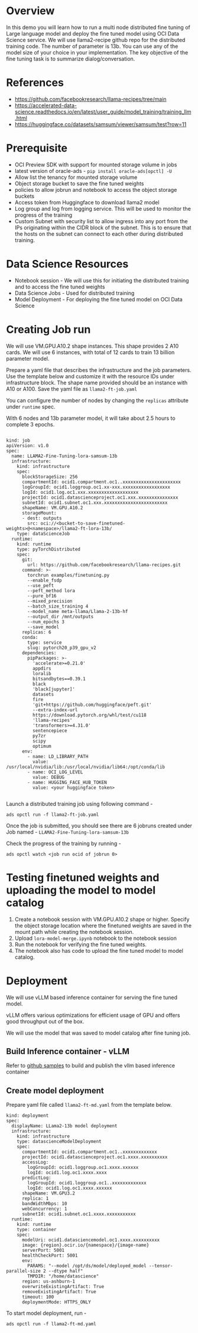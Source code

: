 # Overview

In this demo you will learn how to run a multi node distributed fine tuning of Large language model and deploy the fine tuned model using OCI Data Science service. We will use llama2-recipe github repo for the distributed training code. 
The number of parameter is 13b. You can use any of the model size of your choice in your implementation. The key objective of the fine tuning task is to summarize dialog/conversation.


# References

* https://github.com/facebookresearch/llama-recipes/tree/main
* https://accelerated-data-science.readthedocs.io/en/latest/user_guide/model_training/training_llm.html
* https://huggingface.co/datasets/samsum/viewer/samsum/test?row=11

# Prerequisite

* OCI Preview SDK with support for mounted storage volume in jobs
* latest version of oracle-ads - `pip install oracle-ads[opctl] -U`
* Allow list the tenancy for mounted storage volume
* Object storage bucket to save the fine tuned weights 
* policies to allow jobrun and notebook to access the object storage buckets
* Access token from Huggingface to download llama2 model
* Log group and log from logging service. This will be used to monitor the progress of the training
* Custom Subnet with security list to allow ingress into any port from the IPs originating within the CIDR block of the subnet. This is to ensure that the hosts on the subnet can connect to each other during distributed training. 

# Data Science Resources

* Notebook session - We will use this for initiating the distributed training and to access the fine tuned weights
* Data Science Jobs - Used for distributed training
* Model Deployment - For deploying the fine tuned model on OCI Data Science


# Creating Job run

We will use VM.GPU.A10.2 shape instances. This shape provides 2 A10 cards. We will use 6 instances, with total of 12 cards to train 13 billion parameter model.

Prepare a yaml file that describes the infrastructure and the job parameters. Use the template below and customize it with the resource IDs under infrastructure block. The shape name provided should be an instance with A10 or A100. Save the yaml file as `llama2-ft-job.yaml`

You can configure the number of nodes by changing the `replicas` attribute under `runtime` spec.

With 6 nodes and 13b parameter model, it will take about 2.5 hours to complete 3 epochs. 

```

kind: job
apiVersion: v1.0
spec:
  name: LLAMA2-Fine-Tuning-lora-samsum-13b
  infrastructure:
    kind: infrastructure
    spec:
      blockStorageSize: 256
      compartmentId: ocid1.compartment.oc1..xxxxxxxxxxxxxxxxxxxxxx
      logGroupId: ocid1.loggroup.oc1.xx-xxx.xxxxxxxxxxxxxxxxxx
      logId: ocid1.log.oc1.xxx.xxxxxxxxxxxxxxxxxxx
      projectId: ocid1.datascienceproject.oc1.xxx.xxxxxxxxxxxxxxx
      subnetId: ocid1.subnet.oc1.xxx.xxxxxxxxxxxxxxxxxxxxxxxx
      shapeName: VM.GPU.A10.2
      storageMount:
      - dest: outputs
        src: oci://<bucket-to-save-finetuned-weights>@<namespace>/llama2-ft-lora-13b/
    type: dataScienceJob
  runtime:
    kind: runtime
    type: pyTorchDistributed
    spec:
      git:
        url: https://github.com/facebookresearch/llama-recipes.git
      command: >-
        torchrun examples/finetuning.py
        --enable_fsdp
        --use_peft
        --peft_method lora
        --pure_bf16
        --mixed_precision
        --batch_size_training 4
        --model_name meta-llama/Llama-2-13b-hf
        --output_dir /mnt/outputs
        --num_epochs 3 
        --save_model 
      replicas: 6
      conda:
        type: service
        slug: pytorch20_p39_gpu_v2
      dependencies:
        pipPackages: >-
          'accelerate>=0.21.0'
          appdirs
          loralib
          bitsandbytes==0.39.1
          black
          'black[jupyter]'
          datasets
          fire
          'git+https://github.com/huggingface/peft.git'
          --extra-index-url
          https://download.pytorch.org/whl/test/cu118
          'llama-recipes'
          'transformers>=4.31.0'
          sentencepiece
          py7zr
          scipy
          optimum
      env:
        - name: LD_LIBRARY_PATH
          value: /usr/local/nvidia/lib:/usr/local/nvidia/lib64:/opt/conda/lib
        - name: OCI_LOG_LEVEL
          value: DEBUG
        - name: HUGGING_FACE_HUB_TOKEN
          value: <your huggingface token>


```

Launch a distributed training job using following command - 

`ads opctl run -f llama2-ft-job.yaml`

Once the job is submitted, you should see there are 6 jobruns created under Job named - `LLAMA2-Fine-Tuning-lora-samsum-13b`


Check the progress of the training by running - 

`ads opctl watch <job run ocid of jobrun 0>`


# Testing finetuned weights and uploading the model to model catalog

1. Create a notebook session with VM.GPU.A10.2 shape or higher. Specify the object storage location where the finetuned weights are saved in the mount path while creating the notebook session.
2. Upload `lora-model-merge.ipynb` notebook to the notebook session
3. Run the notebook for verifying the fine tuned weights.
4. The notebook also has code to upload the fine tuned model to model catalog.

# Deployment

We will use vLLM based inference container for serving the fine tuned model.

vLLM offers various optimizations for efficient usage of GPU and offers good throughput out of the box.

We will use the model that was saved to model catalog after fine tuning job.

## Build Inference container - vLLM

Refer to [github samples](https://github.com/oracle-samples/oci-data-science-ai-samples/tree/main/model-deployment/containers/llama2) to build and publish the vllm based inference container

## Create model deployment

Prepare yaml file called `llama2-ft-md.yaml` from the template below. 

```
kind: deployment
spec:
  displayName: LLama2-13b model deployment
  infrastructure:
    kind: infrastructure
    type: datascienceModelDeployment
    spec:
      compartmentId: ocid1.compartment.oc1..xxxxxxxxxxxxx
      projectId: ocid1.datascienceproject.oc1.xxxx.xxxxxxxxxx
      accessLog:
        logGroupId: ocid1.loggroup.oc1.xxxx.xxxxxx
        logId: ocid1.log.oc1.xxxx.xxxx
      predictLog:
        logGroupId: ocid1.loggroup.oc1..xxxxxxxxxxxxx
        logId: ocid1.log.oc1.xxxx.xxxxxx
      shapeName: VM.GPU3.2
      replica: 1
      bandWidthMbps: 10
      webConcurrency: 1
      subnetId: ocid1.subnet.oc1.xxxx.xxxxxxxxxxx
  runtime:
    kind: runtime
    type: container
    spec:
      modelUri: ocid1.datasciencemodel.oc1.xxxx.xxxxxxxxxx
      image: {region}.ocir.io/{namespace}/{image-name}
      serverPort: 5001
      healthCheckPort: 5001
      env:
        PARAMS: "--model /opt/ds/model/deployed_model --tensor-parallel-size 2 --dtype half"
        TMPDIR: "/home/datascience"
      region: us-ashburn-1
      overwriteExistingArtifact: True
      removeExistingArtifact: True
      timeout: 100
      deploymentMode: HTTPS_ONLY

```

To start model deployment, run - 

`ads opctl run -f llama2-ft-md.yaml`


